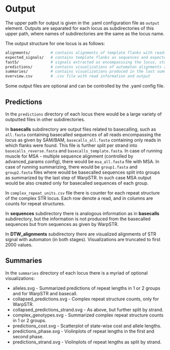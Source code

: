 # Output

The upper path for output is given in the .yaml configuration file as `output` element. Outputs are separated for each locus as subdirectories of this upper path, where names of subdirectories are the same as the locus name.

The output structure for one locus is as follows:

```bash
alignments/         # contains alignments of template flanks with reads
expected_signals/   # contains template flanks as sequences and expected signals
fast5/              # signals extracted as encompasssing the locus, stored as signle .fast5 files
predictions/        # contains visualizations of automaton alignments and basecalled sequences (see below)
summaries/          # contains visualizations produced in the last summarizing phase (see below)
overview.csv        # .csv file with read information and output
```

Some output files are optional and can be controlled by the .yaml config file.

## Predictions

In the `predictions` directory of each locus there would be a large variety of outputted files in other subdirectories.

In **basecalls** subdirectory are output files related to basecalling, such as `all.fasta` containing basecalled sequences of all reads encompassing the locus as given by SAM/BAM, `basecalls_all.fasta` containing only reads in which flanks were found. This file is further split per strand into `basecalls_reverse.fasta` and `basecalls_template.fasta`. In case of running muscle for MSA - multiple sequence alignment (controlled by advanced_params config), there would be `msa_all.fasta` file with MSA. In case of running summarizing, there would be `group1.fasta` and `group2.fasta` files where would be basecalled sequences split into groups as summarized by the last step of WarpSTR. In such case MSA output would be also created only for basecalled sequences of each group.

In `complex_repeat_units.csv` file there is counter for each repeat structure of the complex STR locus. Each row denote a read, and in columns are counts for repeat structures.

In **sequences** subdirectory there is analogous information as in **basecalls** subdirectory, but the information is not produced from the basecalled sequences but from sequences as given by WarpSTR.

In **DTW_alignments** subdirectory there are visualized alignments of STR signal with automaton (in both stages). Visualizations are truncated to first 2000 values.

## Summaries

In the `summaries` directory of each locus there is a myriad of optional visualizations:

- alleles.svg - Summarized predictions of repeat lengths in 1 or 2 groups and for WarpSTR and basecall.
- collapsed_predictions.svg - Complex repeat structure counts, only for WarpSTR.
- collapsed_predictions_strand.svg - As above, but further split by strand.
- complex_genotypes.svg - Summarized complex repeat structure counts in 1 or 2 groups.
- predictions_cost.svg - Scatterplot of state-wise cost and allele lengths.
- predictions_phase.svg - Violinplots of repeat lengths in the first and second phase.
- predictions_strand.svg - Violinplots of repeat lengths as split by strand.
